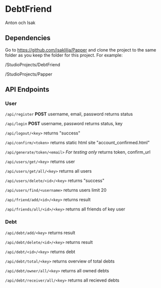 # DebtFriend
Anton och Isak

## Dependencies
Go to https://github.com/isaklilja/Papper and clone the project to the same folder as you keep the folder for this project. For example:

/StudioProjects/DebtFriend

/StudioProjects/Papper


## API Endpoints
### User
`/api/register` 
**POST** username, email, password
returns status

`/api/login`
**POST** username, password
returns status, key

`/api/logout/<key>`
returns "success"

`/api/confirm/<token>`
returns static html site "account_confirmed.html"

`/api/generate/token/<email>`
*For testing only*
returns token, confirm_url

`/api/users/get/<key>`
returns user

`/api/users/get/all/<key>`
returns all users

`/api/users/delete/<id>/<key>`
returns "success"

`/api/users/find/<username>`
returns users limit 20

`/api/friend/add/<id>/<key>`
returns result

`/api/friends/all/<id>/<key>`
returns all friends of key user

### Debt
`/api/debt/add/<key>`
returns result

`/api/debt/delete/<id>/<key>`
returns result

`/api/debt/<id>/<key>`
returns debt

`/api/debt/total/<key>`
returns overview of total debts

`/api/debt/owner/all/<key>`
returns all owned debts

`/api/debt/receiver/all/<key>`
returns all recieved debts